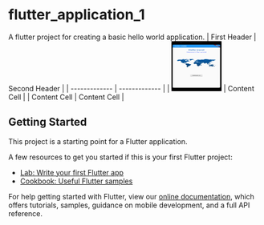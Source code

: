 # flutter_application_1

A flutter project for creating a basic hello world application. 
| First Header  | Second Header |
| ------------- | ------------- |
| <img src="https://github.com/cherry247/Flutter-applications/blob/master/screenshots/Capture.PNG" width="100" height="100"/> | Content Cell  |
| Content Cell  | Content Cell  |



## Getting Started

This project is a starting point for a Flutter application.

A few resources to get you started if this is your first Flutter project:

- [Lab: Write your first Flutter app](https://flutter.dev/docs/get-started/codelab)
- [Cookbook: Useful Flutter samples](https://flutter.dev/docs/cookbook)

For help getting started with Flutter, view our
[online documentation](https://flutter.dev/docs), which offers tutorials,
samples, guidance on mobile development, and a full API reference.
